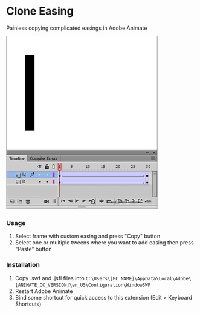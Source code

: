 # Clone Easing


Painless copying complicated easings in Adobe Animate


![preview](https://github.com/tpkn/clone-easing/blob/master/preview.gif)


### Usage
1. Select frame with custom easing and press "Copy" button
2. Select one or multiple tweens where you want to add easing then press "Paste" button



### Installation
1. Copy .swf and .jsfl files into `C:\Users\[PC_NAME]\AppData\Local\Adobe\[ANIMATE_CC_VERSION]\en_US\Configuration\WindowSWF`
2. Restart Adobe Animate
3. Bind some shortcut for quick access to this extension (Edit > Keyboard Shortcuts)